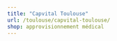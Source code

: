 ```yaml
---
title: "Capvital Toulouse"
url: /toulouse/capvital-toulouse/
shop: approvisionnement médical
---
```

